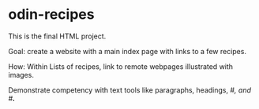 # odin-recipes

This is the final HTML project. 

Goal: create a website with a main index page with links to a few recipes.

How: Within Lists of recipes, link to remote webpages illustrated with images.

Demonstrate competency with text tools like paragraphs, headings, #<em>, and #<strong>.

